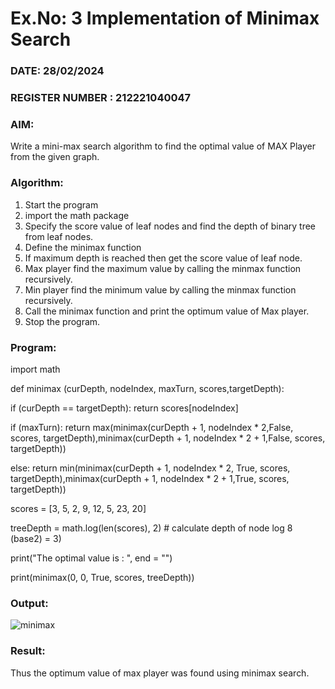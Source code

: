 # Ex.No: 3  Implementation of Minimax Search
### DATE:   28/02/2024                                                                       
### REGISTER NUMBER :  212221040047
### AIM: 
Write a mini-max search algorithm to find the optimal value of MAX Player from the given graph.
### Algorithm:
1. Start the program
2. import the math package
3. Specify the score value of leaf nodes and find the depth of binary tree from leaf nodes.
4. Define the minimax function
5. If maximum depth is reached then get the score value of leaf node.
6. Max player find the maximum value by calling the minmax function recursively.
7. Min player find the minimum value by calling the minmax function recursively.
8. Call the minimax function  and print the optimum value of Max player.
9. Stop the program. 

### Program:
import math

def minimax (curDepth, nodeIndex, maxTurn, scores,targetDepth):

  if (curDepth == targetDepth):
    return scores[nodeIndex]
    
  if (maxTurn):
    return max(minimax(curDepth + 1, nodeIndex * 2,False, scores,
targetDepth),minimax(curDepth + 1, nodeIndex * 2 + 1,False, scores,
targetDepth))

  else:
    return min(minimax(curDepth + 1, nodeIndex * 2, True, scores,
targetDepth),minimax(curDepth + 1, nodeIndex * 2 + 1,True, scores,
targetDepth))

scores = [3, 5, 2, 9, 12, 5, 23, 20]

treeDepth = math.log(len(scores), 2) # calculate depth of node log 8 (base2) = 3)

print("The optimal value is : ", end = "")

print(minimax(0, 0, True, scores, treeDepth))











### Output:

![minimax](https://github.com/elakiet/AI_Lab_2023-24/assets/133135881/daded3db-db5b-4835-8e4f-92e59e06a55a)


### Result:
Thus the optimum value of max player was found using minimax search.
